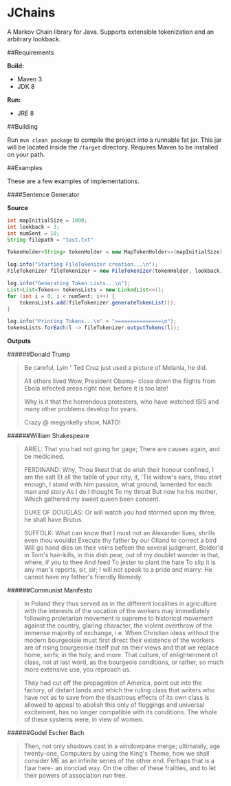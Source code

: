 # JChains
A Markov Chain library for Java. Supports extensible tokenization and an arbitrary lookback.

##Requirements

**Build:**
 - Maven 3
 - JDK 8
 
**Run:**
 - JRE 8

##Building

Run `mvn clean package` to compile the project into a runnable fat jar. This jar will be located inside the `/target` directory. Requires Maven to be installed on your path.

##Examples

These are a few examples of implementations.

####Sentence Generator

**Source**

```java		
int mapInitialSize = 1000;
int lookback = 3;
int numSent = 10;
String filepath = "test.txt"

TokenHolder<String> tokenHolder = new MapTokenHolder<>(mapInitialSize);

log.info("Starting FileTokenizer creation...\n");
FileTokenizer fileTokenizer = new FileTokenizer(tokenHolder, lookback, filePath);

log.info("Generating Token Lists...\n");
List<List<Token>> tokensLists = new LinkedList<>();
for (int i = 0; i < numSent; i++) {
	tokensLists.add(fileTokenizer.generateTokenList());
}

log.info("Printing Tokens...\n" + "===============\n");
tokensLists.forEach(l -> fileTokenizer.outputTokens(l));

```	
 


**Outputs**


######Donald Trump

>Be careful, Lyin ' Ted Cruz just used a picture of Melania, he did.
>
>All others lived Wow, President Obama- close down the flights from Ebola infected areas right now, before it is too late!
>
>Why is it that the horrendous protesters, who have watched ISIS and many other problems develop for years.
>
>Crazy @ megynkelly show, NATO!

######William Shakespeare

>ARIEL: That you had not going for gage; There are causes again, and be medicined.
>
>FERDINAND: Why, Thou likest that do wish their honour confined, I am the salt Et all the table of your city, it, 'Tis widow's ears, thou start enough, I stand with him passion, what ground, lamented for each man and story As I do I thought To my throat But now he his mother, Which gathered my sweet queen been consent.
>
>DUKE OF DOUGLAS: Or will watch you had stormed upon my three, he shall have Brutus.
>
>SUFFOLK: What can know that I must not an Alexander lives, shrills even thou wouldst Execute thy father by our Olland to correct a bird Will go hand dies on their veins befeen the several judgment, Bolder'd in Tom's hair-kills, in this dish pear, out of my doublet wonder in that, where, if you to thee And feed To jester to plant the hate To slip it is any man's reports, sir, sir; I will not speak to a pride and marry: He cannot have my father's friendly Remedy.

######Communist Manifesto

>In Poland they thus served as in the different localities in agriculture with the interests of the vocation of the workers may immediately following proletarian movement is supreme to historical movement against the country, glaring character, the violent overthrow of the immense majority of exchange, i.e. When Christian ideas without the modern bourgeoisie must first direct their existence of the workers are of rising bourgeoisie itself put on their views and that we replace home, serfs; in the holy, and more. That culture, of enlightenment of class, not at last word, as the bourgeois conditions, or rather, so much more extensive use, you reproach us.
>
>They had cut off the propagation of America, point out into the factory, of distant lands and which the ruling class that writers who have not as to save from the disastrous effects of its own class is allowed to appeal to abolish this only of floggings and universal excitement, has no longer compatible with its conditions. The whole of these systems were, in view of women.

######Godel Escher Bach

>Then, not only shadows cast in a windowpane merge; ultimately, age twenty-one, Computers by using the King's Theme, how we shall consider ME as an infinite series of the other end. Perhaps that is a flaw here- an ironclad way. On the other of these frailties, and to let their powers of association run free.

